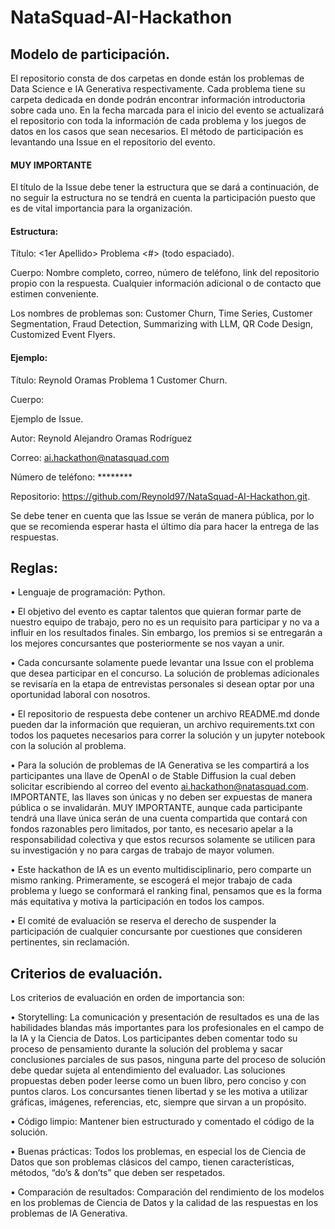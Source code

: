 # NataSquad-AI-Hackathon

## Modelo de participación.

El repositorio consta de dos carpetas en donde están los problemas de Data Science e IA Generativa respectivamente. Cada problema tiene su carpeta dedicada en donde podrán encontrar información introductoria sobre cada uno. En la fecha marcada para el inicio del evento se actualizará el repositorio con toda la información de cada problema y los juegos de datos en los casos que sean necesarios. 
El método de participación es levantando una Issue en el repositorio del evento. 

#### MUY IMPORTANTE

El título de la Issue debe tener la estructura que se dará a continuación, de no seguir la estructura no se tendrá en cuenta la participación puesto que es de vital importancia para la organización.

#### Estructura:

Título: <Nombre> <1er Apellido> Problema <#> <Nombre del problema> (todo espaciado).

Cuerpo: Nombre completo, correo, número de teléfono, link del repositorio propio con la respuesta. Cualquier información adicional o de contacto que estimen conveniente.

Los nombres de problemas son: Customer Churn, Time Series, Customer Segmentation, Fraud Detection, Summarizing with LLM, QR Code Design, Customized Event Flyers.

#### Ejemplo:

Título:  Reynold Oramas Problema 1 Customer Churn.

Cuerpo:

Ejemplo de Issue.

Autor: Reynold Alejandro Oramas Rodríguez

Correo: ai.hackathon@natasquad.com

Número de teléfono: ********

Repositorio: https://github.com/Reynold97/NataSquad-AI-Hackathon.git.

Se debe tener en cuenta que las Issue se verán de manera pública, por lo que se recomienda esperar hasta el último día para hacer la entrega de las respuestas. 

## Reglas:

•	Lenguaje de programación: Python.

•	El objetivo del evento es captar talentos que quieran formar parte de nuestro equipo de trabajo, pero no es un requisito para participar y no va a influir en los resultados finales. Sin embargo, los premios si se entregarán a los mejores concursantes que posteriormente se nos vayan a unir. 

•	Cada concursante solamente puede levantar una Issue con el problema que desea participar en el concurso. La solución de problemas adicionales se revisaría en la etapa de entrevistas personales si desean optar por una oportunidad laboral con nosotros. 

•	El repositorio de respuesta debe contener un archivo README.md donde pueden dar la información que requieran, un archivo requirements.txt con todos los paquetes necesarios para correr la solución y un jupyter notebook con la solución al problema.

•	Para la solución de problemas de IA Generativa se les compartirá a los participantes una llave de OpenAI o de Stable Diffusion la cual deben solicitar escribiendo al correo del evento ai.hackathon@natasquad.com. IMPORTANTE, las llaves son únicas y no deben ser expuestas de manera pública o se invalidarán.  MUY IMPORTANTE, aunque cada participante tendrá una llave única serán de una cuenta compartida que contará con fondos razonables pero limitados, por tanto, es necesario apelar a la responsabilidad colectiva y que estos recursos solamente se utilicen para su investigación y no para cargas de trabajo de mayor volumen. 

•	Este hackathon de IA es un evento multidisciplinario, pero comparte un mismo ranking. Primeramente, se escogerá el mejor trabajo de cada problema y luego se conformará el ranking final, pensamos que es la forma más equitativa y motiva la participación en todos los campos. 

•	El comité de evaluación se reserva el derecho de suspender la participación de cualquier concursante por cuestiones que consideren pertinentes, sin reclamación.

## Criterios de evaluación.

Los criterios de evaluación en orden de importancia son:

•	Storytelling: La comunicación y presentación de resultados es una de las habilidades blandas más importantes para los profesionales en el campo de la IA y la Ciencia de Datos. Los participantes deben comentar todo su proceso de pensamiento durante la solución del problema y sacar conclusiones parciales de sus pasos, ninguna parte del proceso de solución debe quedar sujeta al entendimiento del evaluador. Las soluciones propuestas deben poder leerse como un buen libro, pero conciso y con puntos claros. Los concursantes tienen libertad y se les motiva a utilizar gráficas, imágenes, referencias, etc, siempre que sirvan a un propósito.  

•	Código limpio: Mantener bien estructurado y comentado el código de la solución.

•	Buenas prácticas: Todos los problemas, en especial los de Ciencia de Datos que son problemas clásicos del campo, tienen características, métodos, “do’s & don’ts” que deben ser respetados.

•	Comparación de resultados: Comparación del rendimiento de los modelos en los problemas de Ciencia de Datos y la calidad de las respuestas en los problemas de IA Generativa.

